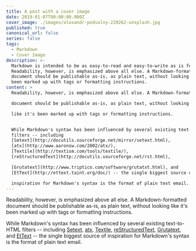 ```yaml
---
title: A post with a cover image
date: 2019-01-07T00:00:00.000Z
cover_image: ./images/alexandr-podvalny-220262-unsplash.jpg
published: true
canonical_url: false
series: false
tags:
  - Markdown
  - Cover Image
description: >-
  Markdown is intended to be as easy-to-read and easy-to-write as is feasible.
  Readability, however, is emphasized above all else. A Markdown-formatted
  document should be publishable as-is, as plain text, without looking like it's
  been marked up with tags or formatting instructions.
content: >
  Readability, however, is emphasized above all else. A Markdown-formatted

  document should be publishable as-is, as plain text, without looking

  like it's been marked up with tags or formatting instructions. 


  While Markdown's syntax has been influenced by several existing text-to-HTML
  filters -- including
  [Setext](http://docutils.sourceforge.net/mirror/setext.html),
  [atx](http://www.aaronsw.com/2002/atx/),
  [Textile](http://textism.com/tools/textile/),
  [reStructuredText](http://docutils.sourceforge.net/rst.html),

  [Grutatext](http://www.triptico.com/software/grutatxt.html), and
  [EtText](http://ettext.taint.org/doc/) -- the single biggest source of

  inspiration for Markdown's syntax is the format of plain text email.
---
```


Readability, however, is emphasized above all else. A Markdown-formatted
document should be publishable as-is, as plain text, without looking
like it's been marked up with tags or formatting instructions. 

While Markdown's syntax has been influenced by several existing text-to-HTML filters -- including [Setext](http://docutils.sourceforge.net/mirror/setext.html), [atx](http://www.aaronsw.com/2002/atx/), [Textile](http://textism.com/tools/textile/), [reStructuredText](http://docutils.sourceforge.net/rst.html),
[Grutatext](http://www.triptico.com/software/grutatxt.html), and [EtText](http://ettext.taint.org/doc/) -- the single biggest source of
inspiration for Markdown's syntax is the format of plain text email.


